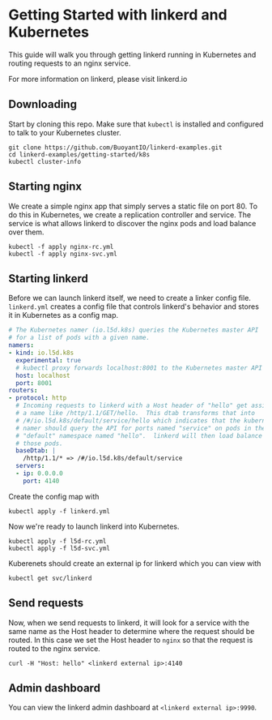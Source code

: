 # Getting Started with linkerd and Kubernetes

This guide will walk you through getting linkerd running in Kubernetes and
routing requests to an nginx service.

For more information on linkerd, please visit linkerd.io

## Downloading

Start by cloning this repo.  Make sure that `kubectl` is installed and
configured to talk to your Kubernetes cluster.

```
git clone https://github.com/BuoyantIO/linkerd-examples.git
cd linkerd-examples/getting-started/k8s
kubectl cluster-info
```

## Starting nginx

We create a simple nginx app that simply serves a static file on port 80.
To do this in Kubernetes, we create a replication controller and service.  The
service is what allows linkerd to discover the nginx pods and load balance over
them.

```
kubectl -f apply nginx-rc.yml
kubectl -f apply nginx-svc.yml
```

## Starting linkerd

Before we can launch linkerd itself, we need to create a linker config file.
`linkerd.yml` creates a config file that controls linkerd's behavior and stores
it in Kubernetes as a config map.

```yaml
# The Kubernetes namer (io.l5d.k8s) queries the Kubernetes master API
# for a list of pods with a given name.
namers:
- kind: io.l5d.k8s
  experimental: true
  # kubectl proxy forwards localhost:8001 to the Kubernetes master API
  host: localhost
  port: 8001
routers:
- protocol: http
  # Incoming requests to linkerd with a Host header of "hello" get assigned
  # a name like /http/1.1/GET/hello.  This dtab transforms that into
  # /#/io.l5d.k8s/default/service/hello which indicates that the kubernetes
  # namer should query the API for ports named "service" on pods in the
  # "default" namespace named "hello".  linkerd will then load balance over
  # those pods.
  baseDtab: |
    /http/1.1/* => /#/io.l5d.k8s/default/service
  servers:
  - ip: 0.0.0.0
    port: 4140
```

Create the config map with

```
kubectl apply -f linkerd.yml
```

Now we're ready to launch linkerd into Kubernetes.

```
kubectl apply -f l5d-rc.yml
kubectl apply -f l5d-svc.yml
```

Kuberenets should create an external ip for linkerd which you can view with

```
kubectl get svc/linkerd
```

## Send requests

Now, when we send requests to linkerd, it will look for a service with the same
name as the Host header to determine where the request should be routed.  In
this case we set the Host header to `nginx` so that the request is routed to the
nginx service.

```
curl -H "Host: hello" <linkerd external ip>:4140
```

## Admin dashboard

You can view the linkerd admin dashboard at `<linkerd external ip>:9990`.